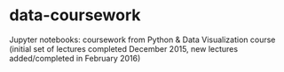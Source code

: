 # data-coursework
Jupyter notebooks: coursework from Python & Data Visualization course
(initial set of lectures completed December 2015, new lectures added/completed in February 2016)
